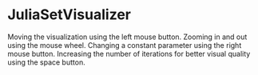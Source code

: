 # JuliaSetVisualizer

Moving the visualization using the left mouse button.
Zooming in and out using the mouse wheel.
Changing a constant parameter using the right mouse button.
Increasing the number of iterations for better visual quality using the space button.
